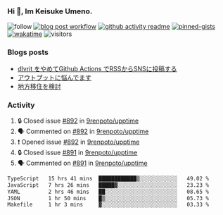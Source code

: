 ### Hi 👋, Im Keisuke Umeno.

<!--
**9renpoto/9renpoto** is a ✨ _special_ ✨ repository because its `README.md` (this file) appears on your GitHub profile.

Here are some ideas to get you started:

- 🔭 I’m currently working on ...
- 🌱 I’m currently learning ...
- 👯 I’m looking to collaborate on ...
- 🤔 I’m looking for help with ...
- 💬 Ask me about ...
- 📫 How to reach me: ...
- 😄 Pronouns: ...
- ⚡ Fun fact: ...
-->

![follow](https://img.shields.io/github/followers/9renpoto?label=Follow&style=social)
[![blog post workflow](https://github.com/9renpoto/9renpoto/actions/workflows/blog.yml/badge.svg)](https://github.com/9renpoto/9renpoto/actions/workflows/blog.yml)
[![github activity readme](https://github.com/9renpoto/9renpoto/actions/workflows/activity.yml/badge.svg)](https://github.com/9renpoto/9renpoto/actions/workflows/activity.yml)
[![pinned-gists](https://github.com/9renpoto/9renpoto/actions/workflows/pin-gist.yml/badge.svg)](https://github.com/9renpoto/9renpoto/actions/workflows/pin-gist.yml)
[![wakatime](https://github.com/9renpoto/9renpoto/actions/workflows/waka-readme-status.yml/badge.svg)](https://github.com/9renpoto/9renpoto/actions/workflows/waka-readme-status.yml)
![visitors](https://komarev.com/ghpvc/?username=9renpoto&label=Profile%20views&color=0e75b6&style=flat)

### Blogs posts

<!-- BLOG-POST-LIST:START -->
- [dlvrit をやめてGithub Actions でRSSからSNSに投稿する](https://9renpoto.win/entry/2023/11/12/dlvrit-to-gh-actions)
- [アウトプットに悩んでます](https://9renpoto.win/entry/2023/11/11/technology-to-limit-input)
- [地方移住を検討](https://9renpoto.win/entry/2023/09/09/migration-plan)
<!-- BLOG-POST-LIST:END -->

### Activity

<!--START_SECTION:activity-->
1. 🔒 Closed issue [#892](https://github.com/9renpoto/upptime/issues/892) in [9renpoto/upptime](https://github.com/9renpoto/upptime)
2. 🗣 Commented on [#892](https://github.com/9renpoto/upptime/issues/892#issuecomment-1820598349) in [9renpoto/upptime](https://github.com/9renpoto/upptime)
3. ❗ Opened issue [#892](https://github.com/9renpoto/upptime/issues/892) in [9renpoto/upptime](https://github.com/9renpoto/upptime)
4. 🔒 Closed issue [#891](https://github.com/9renpoto/upptime/issues/891) in [9renpoto/upptime](https://github.com/9renpoto/upptime)
5. 🗣 Commented on [#891](https://github.com/9renpoto/upptime/issues/891#issuecomment-1820552790) in [9renpoto/upptime](https://github.com/9renpoto/upptime)
<!--END_SECTION:activity-->

<!--START_SECTION:waka-->

```txt
TypeScript   15 hrs 41 mins  ████████████▒░░░░░░░░░░░░   49.02 %
JavaScript   7 hrs 26 mins   █████▓░░░░░░░░░░░░░░░░░░░   23.23 %
YAML         2 hrs 46 mins   ██░░░░░░░░░░░░░░░░░░░░░░░   08.65 %
JSON         1 hr 50 mins    █▒░░░░░░░░░░░░░░░░░░░░░░░   05.73 %
Makefile     1 hr 3 mins     ▓░░░░░░░░░░░░░░░░░░░░░░░░   03.33 %
```

<!--END_SECTION:waka-->
